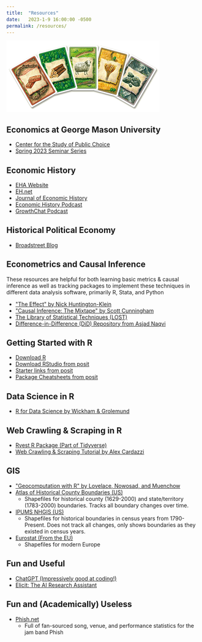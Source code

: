 ```yaml
---
title:  "Resources"
date:   2023-1-9 16:00:00 -0500
permalink: /resources/
---
```


![Settlers Resources](/assets/images/catan_resources.png "Settlers Resources")

## Economics at George Mason University

- [Center for the Study of Public Choice](https://publicchoice.gmu.edu)
- [Spring 2023 Seminar Series](https://publicchoice.gmu.edu/center-programs/spring-2023)

## Economic History

- [EHA Website](https://eh.net/eha/)
- [EH.net](https://eh.net)
- [Journal of Economic History](https://www.cambridge.org/core/journals/journal-of-economic-history)
- [Economic History Podcast](https://podcasts.apple.com/us/podcast/the-economic-history-podcast/id1513552663)
- [GrowthChat Podcast](https://podcasts.apple.com/us/podcast/growthchat-by-marco-lecci-and-sascha-o-becker/id1547360381)

## Historical Political Economy

- [Broadstreet Blog](https://broadstreet.blog)

## Econometrics and Causal Inference

These resources are helpful for both learning basic metrics & causal inference as well as tracking packages to implement these techniques in different data analysis software, primarily R, Stata, and Python

- ["The Effect" by Nick Huntington-Klein](https://theeffectbook.net)
- ["Causal Inference: The Mixtape" by Scott Cunningham](https://mixtape.scunning.com)
- [The Library of Statistical Techniques (LOST)](https://lost-stats.github.io)
- [Difference-in-Difference (DiD) Repository from Asjad Naqvi](https://asjadnaqvi.github.io/DiD/)

## Getting Started with R

- [Download R](https://www.r-project.org)
- [Download RStudio from posit](https://posit.co/downloads/)
- [Starter links from posit](https://support.posit.co/hc/en-us/articles/201141096-Getting-Started-with-R)
- [Package Cheatsheets from posit](https://posit.co/resources/cheatsheets/?type=posit-cheatsheets/)

## Data Science in R

- [R for Data Science by Wickham & Grolemund](https://r4ds.had.co.nz/index.html)

## Web Crawling & Scraping in R

- [Rvest R Package (Part of Tidyverse)](https://rvest.tidyverse.org)
- [Web Crawling & Scraping Tutorial by Alex Cardazzi](https://alexcardazzi.github.io/using-r/2022/web_stuff.html)

## GIS

- ["Geocomputation with R" by Lovelace, Nowosad, and Muenchow](https://geocompr.robinlovelace.net/index.html)
- [Atlas of Historical County Boundaries (US)](https://digital.newberry.org/ahcb/index.html)
  - Shapefiles for historical county (1629-2000) and state/territory (1783-2000) boundaries. Tracks all boundary changes over time.
- [IPUMS NHGIS (US)](https://www.nhgis.org)
  - Shapefiles for historical boundaries in census years from 1790-Present. Does not track all changes, only shows boundaries as they existed in census years.
- [Eurostat (From the EU)](https://ec.europa.eu/eurostat/web/gisco)
  - Shapefiles for modern Europe

## Fun and Useful

- [ChatGPT (Impressively good at coding!)](https://chat.openai.com)
- [Elicit: The AI Research Assistant](https://elicit.org/)

## Fun and (Academically) Useless

- [Phish.net](https://phish.net)
  - Full of fan-sourced song, venue, and performance statistics for the jam band Phish